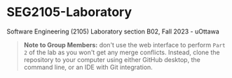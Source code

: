 # SEG2105-Laboratory
Software Engineering (2105) Laboratory section B02, Fall 2023 - uOttawa

> **Note to Group Members:** don't use the web interface to perform `Part 2` of the lab as you won't get any merge conflicts. Instead, clone the repository to your computer using either GitHub desktop, the command line, or an IDE with Git integration.
